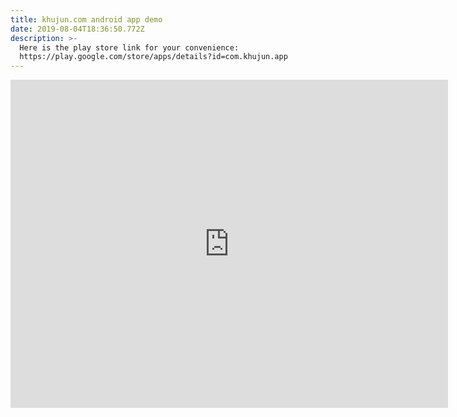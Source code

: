 ```yaml
---
title: khujun.com android app demo
date: 2019-08-04T18:36:50.772Z
description: >-
  Here is the play store link for your convenience:
  https://play.google.com/store/apps/details?id=com.khujun.app
---
```

<iframe width="700" height="525" src="https://www.youtube.com/embed/80i3ElrLsM0" frameborder="0" allow="accelerometer; autoplay; encrypted-media; gyroscope; picture-in-picture" allowfullscreen></iframe>
